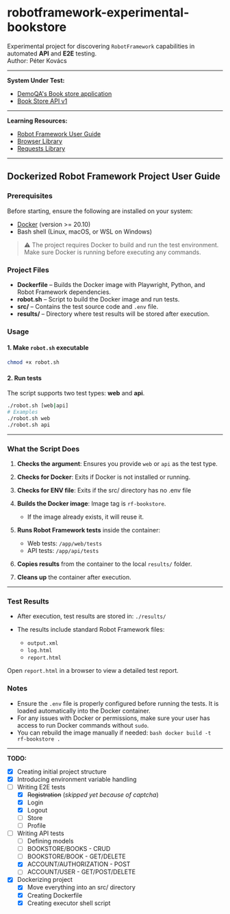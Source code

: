 # robotframework-experimental-bookstore
Experimental project for discovering ```RobotFramework``` capabilities in automated **API** and **E2E** testing.  
Author: Péter Kovács

---

**System Under Test:** 
- [DemoQA's Book store application](https://demoqa.com/books)
- [Book Store API v1](https://demoqa.com/swagger/#/)

---

**Learning Resources:**
- [Robot Framework User Guide](https://robotframework.org/robotframework/latest/RobotFrameworkUserGuide.html)
- [Browser Library](https://marketsquare.github.io/robotframework-browser/Browser.html)
- [Requests Library](https://marketsquare.github.io/robotframework-requests/doc/RequestsLibrary.html)

---

## Dockerized Robot Framework Project User Guide


### Prerequisites

Before starting, ensure the following are installed on your system:

- [Docker](https://www.docker.com/get-started) (version >= 20.10)
- Bash shell (Linux, macOS, or WSL on Windows)

> ⚠️ The project requires Docker to build and run the test environment. Make sure Docker is running before executing any commands.


### Project Files


- **Dockerfile** – Builds the Docker image with Playwright, Python, and Robot Framework dependencies.
- **robot.sh** – Script to build the Docker image and run tests.
- **src/** – Contains the test source code and `.env` file.
- **results/** – Directory where test results will be stored after execution.

### Usage

#### 1. Make `robot.sh` executable

```bash
chmod +x robot.sh
```

#### 2. Run tests

The script supports two test types: **web** and **api**.

```bash
./robot.sh [web|api]
# Examples
./robot.sh web
./robot.sh api
```
---

### What the Script Does

1. **Checks the argument**: Ensures you provide `web` or `api` as the test type.
2. **Checks for Docker**: Exits if Docker is not installed or running.
3. **Checks for ENV file**: Exits if the src/ directory has no .env file 
3. **Builds the Docker image**: Image tag is `rf-bookstore`.

   * If the image already exists, it will reuse it.
4. **Runs Robot Framework tests** inside the container:

   * Web tests: `/app/web/tests`
   * API tests: `/app/api/tests`
5. **Copies results** from the container to the local `results/` folder.
6. **Cleans up** the container after execution.

---

### Test Results

* After execution, test results are stored in: ```./results/```

* The results include standard Robot Framework files:

  * `output.xml`
  * `log.html`
  * `report.html`

Open `report.html` in a browser to view a detailed test report.

### Notes

* Ensure the `.env` file is properly configured before running the tests. It is loaded automatically into the Docker container.
* For any issues with Docker or permissions, make sure your user has access to run Docker commands without `sudo`.
* You can rebuild the image manually if needed: ```bash docker build -t rf-bookstore . ```

---

**TODO:**  
- [x] Creating initial project structure  
- [x] Introducing environment variable handling  
- [ ] Writing E2E tests
  - [x] ~~Registration~~ (_skipped yet because of captcha_)
  - [x] Login
  - [x] Logout
  - [ ] Store
  - [ ] Profile
- [ ] Writing API tests
  - [ ] Defining models
  - [ ] BOOKSTORE/BOOKS - CRUD
  - [ ] BOOKSTORE/BOOK - GET/DELETE
  - [x] ACCOUNT/AUTHORIZATION - POST
  - [ ] ACCOUNT/USER - GET/POST/DELETE
- [x] Dockerizing project
  - [x] Move everything into an src/ directory
  - [x] Creating Dockerfile
  - [x] Creating executor shell script
